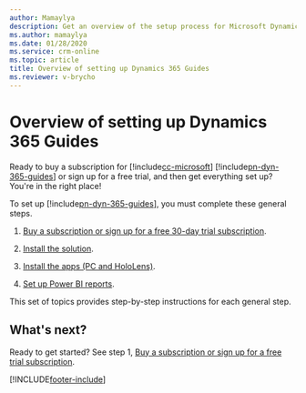 ```yaml
---
author: Mamaylya
description: Get an overview of the setup process for Microsoft Dynamics 365 Guides. Steps include getting a subscription, creating an environment, installing the solution and apps, and setting up Power BI reports.
ms.author: mamaylya
ms.date: 01/28/2020
ms.service: crm-online
ms.topic: article
title: Overview of setting up Dynamics 365 Guides
ms.reviewer: v-brycho
---
```


# Overview of setting up Dynamics 365 Guides

Ready to buy a subscription for [!include[cc-microsoft](../includes/cc-microsoft.md)] [!include[pn-dyn-365-guides](../includes/pn-dyn-365-guides.md)] or sign up for a free trial, and then get everything set up? You're in the right place!

To set up [!include[pn-dyn-365-guides](../includes/pn-dyn-365-guides.md)], you must complete these general steps.

1. [Buy a subscription or sign up for a free 30-day trial subscription](setup-step-one.md).

2. [Install the solution](setup-step-two.md).

3. [Install the apps (PC and HoloLens)](setup-step-three.md).

4. [Set up Power BI reports](setup-step-four.md).

This set of topics provides step-by-step instructions for each general step.

## What's next?

Ready to get started? See step 1, [Buy a subscription or sign up for a free trial subscription](setup-step-one.md).


[!INCLUDE[footer-include](../includes/footer-banner.md)]